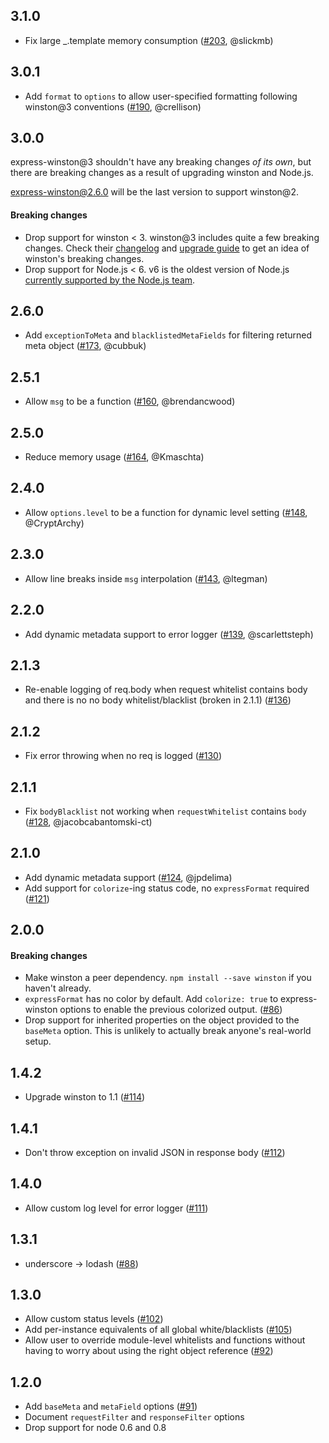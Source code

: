 ## 3.1.0
* Fix large _.template memory consumption ([#203](https://github.com/bithavoc/express-winston/pull/203), @slickmb)

## 3.0.1
* Add `format` to `options` to allow user-specified formatting following winston@3 conventions ([#190](https://github.com/bithavoc/express-winston/pull/190), @crellison)

## 3.0.0
express-winston@3 shouldn't have any breaking changes _of its own_, but there are breaking changes as a result of upgrading winston and Node.js.

express-winston@2.6.0 will be the last version to support winston@2.

#### Breaking changes
* Drop support for winston < 3. winston@3 includes quite a few breaking changes. Check their [changelog](https://github.com/winstonjs/winston/blob/master/CHANGELOG.md) and [upgrade guide](https://github.com/winstonjs/winston/blob/master/UPGRADE-3.0.md) to get an idea of winston's breaking changes.
* Drop support for Node.js < 6. v6 is the oldest version of Node.js [currently supported by the Node.js team](https://github.com/nodejs/Release).

## 2.6.0
* Add `exceptionToMeta` and `blacklistedMetaFields` for filtering returned meta
  object ([#173](https://github.com/bithavoc/express-winston/pull/173), @cubbuk)

## 2.5.1
* Allow `msg` to be a function ([#160](https://github.com/bithavoc/express-winston/pull/160), @brendancwood)

## 2.5.0
* Reduce memory usage ([#164](https://github.com/bithavoc/express-winston/pull/164), @Kmaschta)

## 2.4.0
* Allow `options.level` to be a function for dynamic level setting ([#148](https://github.com/bithavoc/express-winston/pull/148), @CryptArchy)

## 2.3.0
* Allow line breaks inside `msg` interpolation ([#143](https://github.com/bithavoc/express-winston/pull/143), @ltegman)

## 2.2.0
* Add dynamic metadata support to error logger ([#139](https://github.com/bithavoc/express-winston/issues/139), @scarlettsteph)

## 2.1.3
* Re-enable logging of req.body when request whitelist contains body and there is no no body whitelist/blacklist (broken in 2.1.1) ([#136](https://github.com/bithavoc/express-winston/issues/136))

## 2.1.2
* Fix error throwing when no req is logged ([#130](https://github.com/bithavoc/express-winston/issues/130))

## 2.1.1
* Fix `bodyBlacklist` not working when `requestWhitelist` contains `body` ([#128](https://github.com/bithavoc/express-winston/issues/128), @jacobcabantomski-ct)

## 2.1.0
* Add dynamic metadata support ([#124](https://github.com/bithavoc/express-winston/issues/124), @jpdelima)
* Add support for `colorize`-ing status code, no `expressFormat` required ([#121](https://github.com/bithavoc/express-winston/issues/121))

## 2.0.0
#### Breaking changes
* Make winston a peer dependency. `npm install --save winston` if you haven't already.
* `expressFormat` has no color by default. Add `colorize: true` to express-winston
  options to enable the previous colorized output. ([#86](https://github.com/bithavoc/express-winston/issues/86))
* Drop support for inherited properties on the object provided to the `baseMeta` option. This is unlikely to actually break anyone's real-world setup.

## 1.4.2
* Upgrade winston to 1.1 ([#114](https://github.com/bithavoc/express-winston/issues/114))

## 1.4.1
* Don't throw exception on invalid JSON in response body ([#112](https://github.com/bithavoc/express-winston/issues/112))

## 1.4.0
* Allow custom log level for error logger ([#111](https://github.com/bithavoc/express-winston/pull/111))

## 1.3.1
* underscore -> lodash ([#88](https://github.com/bithavoc/express-winston/issues/88))

## 1.3.0
* Allow custom status levels ([#102](https://github.com/bithavoc/express-winston/pull/102))
* Add per-instance equivalents of all global white/blacklists ([#105](https://github.com/bithavoc/express-winston/pull/105))
* Allow user to override module-level whitelists and functions without having to worry about using the right object reference ([#92](https://github.com/bithavoc/express-winston/issues/92))

## 1.2.0
* Add `baseMeta` and `metaField` options ([#91](https://github.com/bithavoc/express-winston/pull/91))
* Document `requestFilter` and `responseFilter` options
* Drop support for node 0.6 and 0.8
